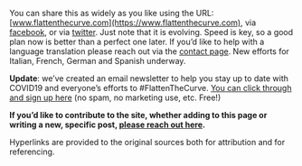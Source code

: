 You can share this as widely as you like using the URL: [www.flattenthecurve.com](https://www.flattenthecurve.com), via [facebook](https://www.facebook.com/photo.php?fbid=10158003174454431&set=a.10150142889684431&type=3&theater), or via [twitter](https://twitter.com/figgyjam/status/1236346020855861248). Just note that it is evolving. Speed is key, so a good plan now is better than a perfect one later. If you’d like to help with a language translation please reach out via the [contact page](https://www.flattenthecurve.com/contact/). New efforts for Italian, French, German and Spanish underway.

**Update**: we’ve created an email newsletter to help you stay up to date with COVID19 and everyone’s efforts to #FlattenTheCurve. [You can click through and sign up here](https://flattenthecurve.substack.com/) (no spam, no marketing use, etc. Free!)

**If you’d like to contribute to the site, whether adding to this page or writing a new, specific post, [please reach out here](https://www.flattenthecurve.com/contact/).**

Hyperlinks are provided to the original sources both for attribution and for referencing.